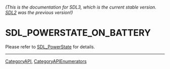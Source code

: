 ###### (This is the documentation for SDL3, which is the current stable version. [SDL2](https://wiki.libsdl.org/SDL2/) was the previous version!)
# SDL_POWERSTATE_ON_BATTERY

Please refer to [SDL_PowerState](SDL_PowerState) for details.

----
[CategoryAPI](CategoryAPI), [CategoryAPIEnumerators](CategoryAPIEnumerators)

